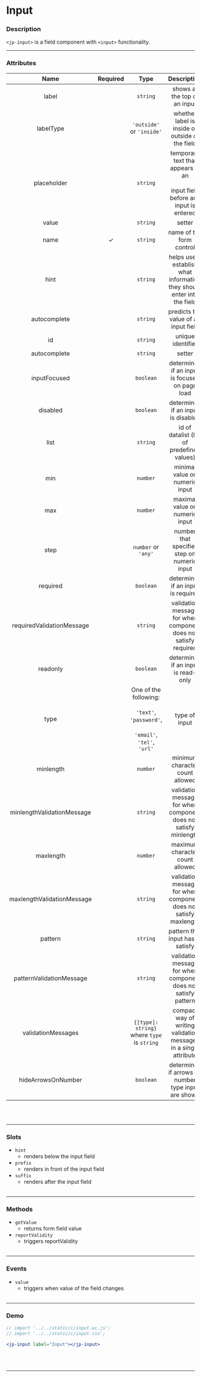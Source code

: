 <!-- import '../../static/c/input.wc.js'; -->

# Input

### Description

`<jp-input>` is a field component with `<input>` functionality.
****

### Attributes

|          **Name**          | **Required** |                                           **Type**                                            |                                   **Description**                                   |
| :------------------------: | :----------: | :-------------------------------------------------------------------------------------------: | :---------------------------------------------------------------------------------: | 
|           label            |              |                                           `string`                                            |                            shows at the top of an input                             |
|         labelType          |              |                                   `'outside'` or `'inside'`                                   |                   whether label is inside or outside of the field                   |
|        placeholder         |              |                                           `string`                                            | temporary text that appears in an <br></br> input field before any input is entered |
|           value            |              |                                           `string`                                            |                                        setter                                       |
|            name            |      ✓       |                                           `string`                                            |                              name of the form control                               |
|             hint           |              |                                         `string`                                              | helps users establish what information they should enter into the field             |
|        autocomplete        |              |                                         `string`                                              |               predicts the value of an input field                                  |
|             id             |              |                                           `string`                                            |                                  unique identifier                                  |
|         autocomplete       |              |                                           `string`                                            |                                        setter                                       |
|          inputFocused      |              |                                           `boolean`                                           |                         determines if an input is focused on page load              |
|          disabled          |              |                                           `boolean`                                           |                         determines if an input is disabled                          |
|            list            |              |                                           `string`                                            |                     id of datalist (list of predefined values)                      |
|            min             |              |                                           `number`                                            |                           minimal value on numeric input                            |
|            max             |              |                                           `number`                                            |                           maximal value on numeric input                            |
|            step            |              |                                     `number` or `'any'`                                       |                    number that specifies step on numeric input                      |
|          required          |              |                                           `boolean`                                           |                         determines if an input is required                          |
| requiredValidationMessage  |              |                                           `string`                                            |           validation message for when component does not satisfy required           |
|          readonly          |              |                                           `boolean`                                           |                         determines if an input is read-only                         |
|            type            |              | One of the following: <br></br> `'text'`, `'password'`, <br></br> `'email'`, `'tel'`, `'url'` |                                    type of input                                    |
|         minlength          |              |                                           `number`                                            |                           minimum character count allowed                           |
| minlengthValidationMessage |              |                                           `string`                                            |          validation message for when component does not satisfy minlength           |
|         maxlength          |              |                                           `number`                                            |                           maximum character count allowed                           |
| maxlengthValidationMessage |              |                                           `string`                                            |          validation message for when component does not satisfy maxlength           |
|          pattern           |              |                                           `string`                                            |                          pattern that input has to satisfy                          |
|  patternValidationMessage  |              |                                           `string`                                            |           validation message for when component does not satisfy pattern            |
|     validationMessages     |              |                          `{[type]: string}` where `type` is `string`                          |          compact way of writing validation messages in a single attribute           |
|     hideArrowsOnNumber     |              |                                           `boolean`                                           |                 determines if arrows on number type input are shown                 |
<br></br>
****

### Slots

- `hint`
  - renders below the input field
- `prefix`
  - renders in front of the input field
- `suffix`
  - renders after the input field
<br></br>
****

### Methods

- `getValue`
  - returns form field value
- `reportValidity`
  - triggers reportValidity
<br></br>
****

### Events

- `value`
  - triggers when value of the field changes
<br></br>
****

### Demo

```jsx live
// import '../../static/c/input.wc.js';
// import '../../static/c/input.css';

<jp-input label="Input"></jp-input>
```
<br></br>
****
